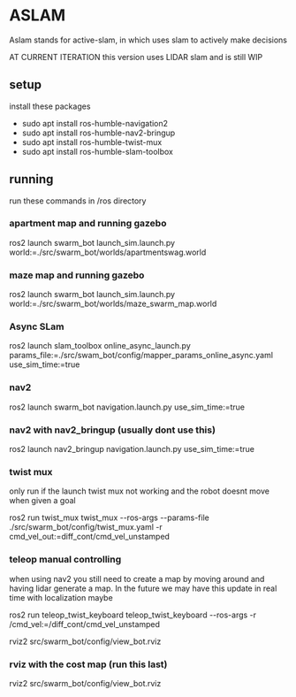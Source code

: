 # ASLAM

Aslam stands for active-slam, in which uses slam to actively make decisions

AT CURRENT ITERATION this version uses LIDAR slam and is still WIP 

## setup

install these packages

- sudo apt install ros-humble-navigation2
- sudo apt install ros-humble-nav2-bringup
- sudo apt install ros-humble-twist-mux
- sudo apt install ros-humble-slam-toolbox

## running

run these commands in /ros directory

### apartment map and running gazebo

ros2 launch swarm_bot launch_sim.launch.py world:=./src/swarm_bot/worlds/apartmentswag.world

### maze map and running gazebo

ros2 launch swarm_bot launch_sim.launch.py world:=./src/swarm_bot/worlds/maze_swarm_map.world

### Async SLam

ros2 launch slam_toolbox online_async_launch.py params_file:=./src/swam_bot/config/mapper_params_online_async.yaml use_sim_time:=true

### nav2 

ros2 launch swarm_bot navigation.launch.py use_sim_time:=true

### nav2 with nav2_bringup (usually dont use this)

ros2 launch nav2_bringup navigation.launch.py use_sim_time:=true

### twist mux 

only run if the launch twist mux not working and the robot doesnt move when given a goal

ros2 run twist_mux twist_mux --ros-args --params-file ./src/swarm_bot/config/twist_mux.yaml -r cmd_vel_out:=diff_cont/cmd_vel_unstamped

### teleop manual controlling

when using nav2 you still need to create a map by moving around and having lidar generate a map. In the future we may have this update in real time with localization maybe

ros2 run teleop_twist_keyboard teleop_twist_keyboard --ros-args -r /cmd_vel:=/diff_cont/cmd_vel_unstamped

rviz2 src/swarm_bot/config/view_bot.rviz    

### rviz with the cost map (run this last)

rviz2 src/swarm_bot/config/view_bot.rviz    
